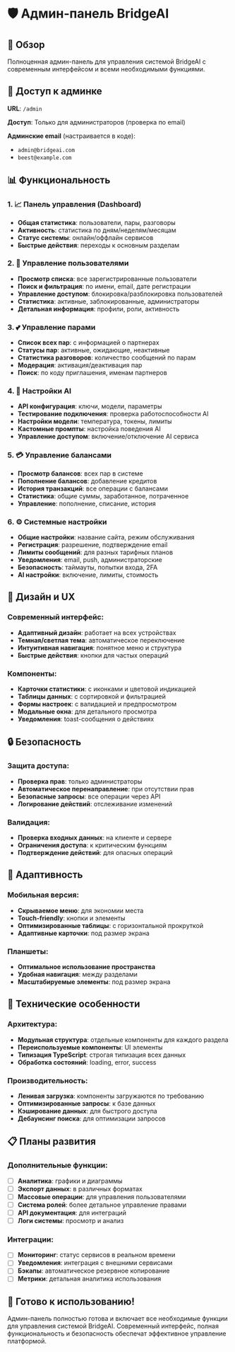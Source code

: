# 🛡️ Админ-панель BridgeAI

## 🎯 Обзор

Полноценная админ-панель для управления системой BridgeAI с современным интерфейсом и всеми необходимыми функциями.

## 🚀 Доступ к админке

**URL**: `/admin`

**Доступ**: Только для администраторов (проверка по email)

**Админские email** (настраивается в коде):
- `admin@bridgeai.com`
- `beest@example.com`

## 📊 Функциональность

### 1. 📈 Панель управления (Dashboard)
- **Общая статистика**: пользователи, пары, разговоры
- **Активность**: статистика по дням/неделям/месяцам
- **Статус системы**: онлайн/оффлайн сервисов
- **Быстрые действия**: переходы к основным разделам

### 2. 👥 Управление пользователями
- **Просмотр списка**: все зарегистрированные пользователи
- **Поиск и фильтрация**: по имени, email, дате регистрации
- **Управление доступом**: блокировка/разблокировка пользователей
- **Статистика**: активные, заблокированные, администраторы
- **Детальная информация**: профили, роли, активность

### 3. 💕 Управление парами
- **Список всех пар**: с информацией о партнерах
- **Статусы пар**: активные, ожидающие, неактивные
- **Статистика разговоров**: количество сообщений по парам
- **Модерация**: активация/деактивация пар
- **Поиск**: по коду приглашения, именам партнеров

### 4. 🤖 Настройки AI
- **API конфигурация**: ключи, модели, параметры
- **Тестирование подключения**: проверка работоспособности AI
- **Настройки модели**: температура, токены, лимиты
- **Кастомные промпты**: настройка поведения AI
- **Управление доступом**: включение/отключение AI сервиса

### 5. 💳 Управление балансами
- **Просмотр балансов**: всех пар в системе
- **Пополнение балансов**: добавление кредитов
- **История транзакций**: все операции с балансами
- **Статистика**: общие суммы, заработанное, потраченное
- **Управление**: пополнение, списание, история

### 6. ⚙️ Системные настройки
- **Общие настройки**: название сайта, режим обслуживания
- **Регистрация**: разрешение, подтверждение email
- **Лимиты сообщений**: для разных тарифных планов
- **Уведомления**: email, push, администраторские
- **Безопасность**: таймауты, попытки входа, 2FA
- **AI настройки**: включение, лимиты, стоимость

## 🎨 Дизайн и UX

### Современный интерфейс:
- **Адаптивный дизайн**: работает на всех устройствах
- **Темная/светлая тема**: автоматическое переключение
- **Интуитивная навигация**: понятное меню и структура
- **Быстрые действия**: кнопки для частых операций

### Компоненты:
- **Карточки статистики**: с иконками и цветовой индикацией
- **Таблицы данных**: с сортировкой и фильтрацией
- **Формы настроек**: с валидацией и предпросмотром
- **Модальные окна**: для детального просмотра
- **Уведомления**: toast-сообщения о действиях

## 🔒 Безопасность

### Защита доступа:
- **Проверка прав**: только администраторы
- **Автоматическое перенаправление**: при отсутствии прав
- **Безопасные запросы**: все операции через API
- **Логирование действий**: отслеживание изменений

### Валидация:
- **Проверка входных данных**: на клиенте и сервере
- **Ограничения доступа**: к критическим функциям
- **Подтверждение действий**: для опасных операций

## 📱 Адаптивность

### Мобильная версия:
- **Скрываемое меню**: для экономии места
- **Touch-friendly**: кнопки и элементы
- **Оптимизированные таблицы**: с горизонтальной прокруткой
- **Адаптивные карточки**: под размер экрана

### Планшеты:
- **Оптимальное использование пространства**
- **Удобная навигация**: между разделами
- **Масштабируемые элементы**: под размер экрана

## 🚀 Технические особенности

### Архитектура:
- **Модульная структура**: отдельные компоненты для каждого раздела
- **Переиспользуемые компоненты**: UI элементы
- **Типизация TypeScript**: строгая типизация всех данных
- **Обработка состояний**: loading, error, success

### Производительность:
- **Ленивая загрузка**: компоненты загружаются по требованию
- **Оптимизированные запросы**: к базе данных
- **Кэширование данных**: для быстрого доступа
- **Дебаунсинг поиска**: для оптимизации запросов

## 📋 Планы развития

### Дополнительные функции:
- [ ] **Аналитика**: графики и диаграммы
- [ ] **Экспорт данных**: в различных форматах
- [ ] **Массовые операции**: для управления пользователями
- [ ] **Система ролей**: более детальное управление правами
- [ ] **API документация**: для интеграций
- [ ] **Логи системы**: просмотр и анализ

### Интеграции:
- [ ] **Мониторинг**: статус сервисов в реальном времени
- [ ] **Уведомления**: интеграция с внешними сервисами
- [ ] **Бэкапы**: автоматическое резервное копирование
- [ ] **Метрики**: детальная аналитика использования

## 🎯 Готово к использованию!

Админ-панель полностью готова и включает все необходимые функции для управления системой BridgeAI. Современный интерфейс, полная функциональность и безопасность обеспечат эффективное управление платформой.
